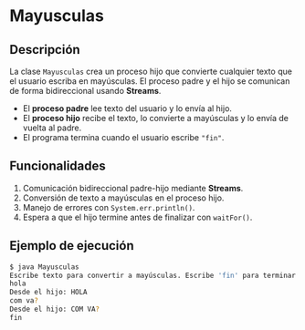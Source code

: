 # Mayusculas

## Descripción
La clase `Mayusculas` crea un proceso hijo que convierte cualquier texto que el usuario escriba en mayúsculas. El proceso padre y el hijo se comunican de forma bidireccional usando **Streams**.  

- El **proceso padre** lee texto del usuario y lo envía al hijo.  
- El **proceso hijo** recibe el texto, lo convierte a mayúsculas y lo envía de vuelta al padre.  
- El programa termina cuando el usuario escribe `"fin"`.  

## Funcionalidades
1. Comunicación bidireccional padre-hijo mediante **Streams**.  
2. Conversión de texto a mayúsculas en el proceso hijo.  
3. Manejo de errores con `System.err.println()`.  
4. Espera a que el hijo termine antes de finalizar con `waitFor()`.  

## Ejemplo de ejecución
```bash
$ java Mayusculas
Escribe texto para convertir a mayúsculas. Escribe 'fin' para terminar:
hola
Desde el hijo: HOLA
com va?
Desde el hijo: COM VA?
fin
